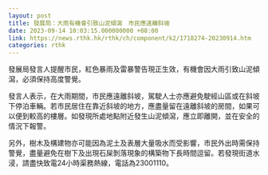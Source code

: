 ```yaml
---
layout: post
title: 發展局：大雨有機會引致山泥傾瀉　市民應遠離斜坡
date: 2023-09-14 10:03:15.000000000 +08:00
link: https://news.rthk.hk/rthk/ch/component/k2/1718274-20230914.htm
categories: rthk
---
```


發展局發言人提醒市民，紅色暴雨及雷暴警告現正生效，有機會因大雨引致山泥傾瀉，必須保持高度警覺。

發言人表示，在大雨期間，市民應遠離斜坡，駕駛人士亦應避免駛經山區或在斜坡下停泊車輛。若市民居住在靠近斜坡的地方，應盡量留在遠離斜坡的房間，如果可以便到較高的樓層。如發現所處地點附近發生山泥傾瀉，應立即離開，並在安全的情況下報警。

另外，樹木及構建物亦可能因為泥土及表層大量吸水而受影響，市民外出時需保持警覺，盡量避免在樹下及出現石屎剝落現象的構築物下長時間逗留。若發現街道水浸，請盡快致電24小時渠務熱線，電話為23001110。
